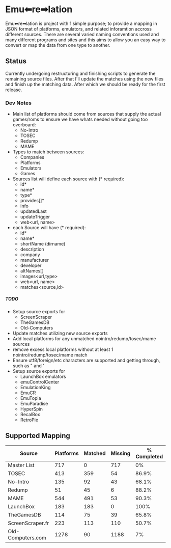 # Emu⬅re➡lation
Emu⬅re➡lation is project with 1 simple purpose; to provide a mapping in JSON format of platforms, emulators, and related inforamtion accross different sources.  There are several varied naming conventions used and many different programs and sites and this aims to allow you an easy way to convert or map the data from one type to another.

## Status

Currently undergoing restructuring and finishing scripts to generate the remaining source files.  After that I'll update the matches using the new files and finish up the matching data.  After which we should be ready for the first release.


### Dev Notes

- Main list of platforms should come from sources that supply the actual games/roms to ensure we have whats needed without going too overboard:
  - No-Intro
  - TOSEC
  - Redump
  - MAME
- Types to match between sources:
  - Companies
  - Platforms
  - Emulators
  - Games
- Sources list will define each source with (* required):
  - id*
  - name*
  - type*
  - provides[]*
  - info
  - updatedLast
  - updateTrigger
  - web<url, name>
- each Source will have (* required):
  - id*
  - name*
  - shortName (dirname)
  - description
  - company
  - manufacturer
  - developer
  - altNames[]
  - images<url,type>
  - web<url, name>
  - matches<source,id>

##### TODO

- Setup source exports for
  - ScreenScraper
  - TheGamesDB
  - Old-Computers
- Update matches utilizing new source exports
- Add local platforms for any unmatched nointro/redump/tosec/mame sources
- remove excess local platforms without at least 1 nointro/redump/tosec/mame match
- Ensure utf8/foreign/etc characters are supported and getting through, such as " and '
- Setup source exports for
  - LaunchBox emulators
  - emuControlCenter
  - EmulationKing
  - EmuCR
  - EmuTopia
  - EmuParadise
  - HyperSpin
  - RecalBox
  - RetroPie


## Supported Mapping

| Source | Platforms | Matched | Missing | % Completed |
|--|--|--|--|--|
| Master List | 717 | 0 | 717 | 0% |
| TOSEC | 413 | 359 | 54 | 86.9% |
| No-Intro | 135 | 92 | 43 | 68.1% |
| Redump | 51 | 45 | 6 | 88.2% |
| MAME | 544 | 491 | 53 | 90.3% |
| LaunchBox | 183 | 183 | 0 | 100% |
| TheGamesDB | 114 | 75 | 39 | 65.8% |
| ScreenScraper.fr | 223 | 113 | 110 | 50.7% |
| Old-Computers.com | 1278 | 90 | 1188 | 7% |

